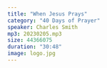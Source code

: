 ```yaml
---
title: "When Jesus Prays"
category: "40 Days of Prayer"
speaker: Charles Smith
mp3: 20230205.mp3
size: 44366075
duration: "30:48"
image: logo.jpg
---
```


